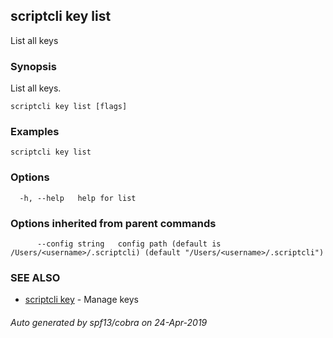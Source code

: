 ## scriptcli key list

List all keys

### Synopsis

List all keys.

```
scriptcli key list [flags]
```

### Examples

```
scriptcli key list
```

### Options

```
  -h, --help   help for list
```

### Options inherited from parent commands

```
      --config string   config path (default is /Users/<username>/.scriptcli) (default "/Users/<username>/.scriptcli")
```

### SEE ALSO

* [scriptcli key](scriptcli_key.md)	 - Manage keys

###### Auto generated by spf13/cobra on 24-Apr-2019
